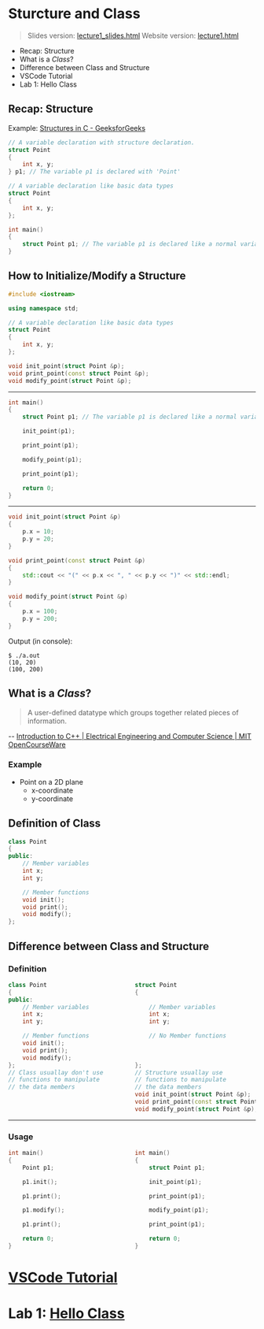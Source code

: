 <!--
marp: true
author: Yi-Wen Hung
theme: default
headingDivider: 2
paginate: true
-->

# Sturcture and Class
> Slides version: [lecture1_slides.html](./lecture1_slides.html)
> Website version: [lecture1.html](./lecture1.html)

* Recap: Structure
* What is a *Class*?
* Difference between Class and Structure
* VSCode Tutorial
* Lab 1: Hello Class

## Recap: Structure

Example: [Structures in C - GeeksforGeeks](https://www.geeksforgeeks.org/structures-c/)

``` c++
// A variable declaration with structure declaration.
struct Point
{
    int x, y;
} p1; // The variable p1 is declared with 'Point'

// A variable declaration like basic data types
struct Point
{
    int x, y;
};

int main()
{
    struct Point p1; // The variable p1 is declared like a normal variable
}
```

## How to Initialize/Modify a Structure

``` c++
#include <iostream>

using namespace std;

// A variable declaration like basic data types
struct Point
{
    int x, y;
};

void init_point(struct Point &p);
void print_point(const struct Point &p);
void modify_point(struct Point &p);
```

---

``` c++
int main()
{
    struct Point p1; // The variable p1 is declared like a normal variable

    init_point(p1);

    print_point(p1);

    modify_point(p1);

    print_point(p1);

    return 0;
}
```

---

``` c++
void init_point(struct Point &p)
{
    p.x = 10;
    p.y = 20;
}

void print_point(const struct Point &p)
{
    std::cout << "(" << p.x << ", " << p.y << ")" << std::endl;
}

void modify_point(struct Point &p)
{
    p.x = 100;
    p.y = 200;
}
```

Output (in console):

``` console
$ ./a.out
(10, 20)
(100, 200)
```

## What is a *Class*?

> A user-defined datatype which groups together related pieces of information. 

-- [Introduction to C++ | Electrical Engineering and Computer Science | MIT OpenCourseWare](https://ocw.mit.edu/courses/electrical-engineering-and-computer-science/6-096-introduction-to-c-january-iap-2011/)

### Example

* Point on a 2D plane
  * x-coordinate
  * y-coordinate

## Definition of Class

``` c++
class Point
{
public:
    // Member variables
    int x;
    int y;

    // Member functions
    void init();
    void print();
    void modify();
};
```

## Difference between Class and Structure

### Definition

``` c++
class Point                         struct Point
{                                   {
public:
    // Member variables                 // Member variables
    int x;                              int x;
    int y;                              int y;

    // Member functions                 // No Member functions
    void init();
    void print();
    void modify();
};                                  };
// Class usuallay don't use         // Structure usuallay use
// functions to manipulate          // functions to manipulate
// the data members                 // the data members
                                    void init_point(struct Point &p);
                                    void print_point(const struct Point &p);
                                    void modify_point(struct Point &p);
```

---

### Usage

``` c++
int main()                          int main()  
{                                   {
    Point p1;                           struct Point p1;

    p1.init();                          init_point(p1);

    p1.print();                         print_point(p1);

    p1.modify();                        modify_point(p1);

    p1.print();                         print_point(p1);

    return 0;                           return 0;
}                                   }
```

# [VSCode Tutorial](../vscode_tutorial/lab_1_vscode_315.html)

# Lab 1: [Hello Class](./lab1.html)
